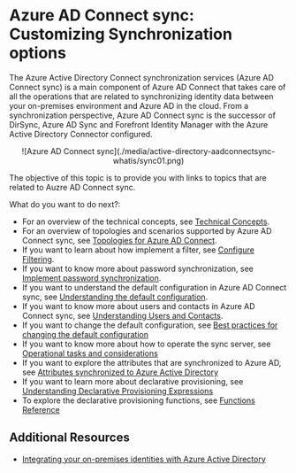 <properties
	pageTitle="Azure AD Connect sync customization options | Microsoft Azure"
	description="Explains how to customize Azure AD Connect sync."
	services="active-directory"
	documentationCenter=""
	authors="markusvi"
	manager="stevenpo"
	editor=""/>

<tags
	ms.service="active-directory"
	ms.workload="identity"
	ms.tgt_pltfrm="na"
	ms.devlang="na"
	ms.topic="article"
	ms.date="10/13/2015"
	ms.author="markusvi;andkjell"/>


# Azure AD Connect sync: Customizing Synchronization options

The Azure Active Directory Connect synchronization services (Azure AD Connect sync) is a main component of Azure AD Connect that takes care of all the operations that are related to synchronizing identity data between your on-premises environment and Azure AD in the cloud. From a synchronization perspective, Azure AD Connect sync is the successor of DirSync, Azure AD Sync and Forefront Identity Manager with the Azure Active Directory Connector configured.

<center>![Azure AD Connect sync](./media/active-directory-aadconnectsync-whatis/sync01.png)
</center>


The objective of this topic is to provide you with links to topics that are related to Auzre AD Connect sync.

What do you want to do next?:

- For an overview of the technical concepts, see [Technical Concepts](active-directory-aadconnectsync-technical-concepts.md).
- For an overview of topologies and scenarios supported by Azure AD Connect sync, see [Topologies for Azure AD Connect](active-directory-aadconnect-topologies.md).
- If you want to learn about how implement a filter, see [Configure Filtering](active-directory-aadconnectsync-configure-filtering.md).
- If you want to know more about password synchronization, see [Implement password synchronization](active-directory-aadconnectsync-implement-password-synchronization.md).
- If you want to understand the default configuration in Azure AD Connect sync, see [Understanding the default configuration](active-directory-aadconnectsync-understanding-default-configuration.md).
- If you want to know more about users and contacts in Azure AD Connect sync, see [Understanding Users and Contacts](active-directory-aadconnectsync-understanding-users-and-contacts.md).
- If you want to change the default configuration, see [Best practices for changing the default configuration](active-directory-aadconnectsync-best-practices-changing-default-configuration.md)
- If you want to know more about how to operate the sync server, see [Operational tasks and considerations](active-directory-aadconnectsync-operations.md)
- If you want to explore the attributes that are synchronized to Azure AD, see [Attributes synchronized to Azure Active Directory](active-directory-aadconnectsync-attributes-synchronized.md)
- If you want to learn more about declarative provisioning, see [Understanding Declarative Provisioning Expressions](active-directory-aadconnectsync-understanding-declarative-provisioning-expressions.md)
- To explore the declarative provisioning functions, see [Functions Reference](active-directory-aadconnectsync-functions-reference.md)


## Additional Resources

* [Integrating your on-premises identities with Azure Active Directory](active-directory-aadconnect.md)
